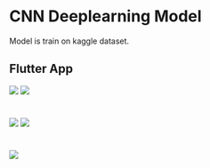 
# CNN Deeplearning Model 

Model is train on kaggle dataset. 

## Flutter App

![](https://github.com/utsavgupta460/CNN-Deep-Learning-Flutter-app/blob/master/Cat%20and%20dog%20CNN%20Deeplearning%20code%20and%20trained%20model/app%20pic%201.jpg)
![](https://github.com/utsavgupta460/CNN-Deep-Learning-Flutter-app/blob/master/Cat%20and%20dog%20CNN%20Deeplearning%20code%20and%20trained%20model/app%20pic%205.jpg)
#
![](https://github.com/utsavgupta460/CNN-Deep-Learning-Flutter-app/blob/master/Cat%20and%20dog%20CNN%20Deeplearning%20code%20and%20trained%20model/app%20pic%203.jpg)
![](https://github.com/utsavgupta460/CNN-Deep-Learning-Flutter-app/blob/master/Cat%20and%20dog%20CNN%20Deeplearning%20code%20and%20trained%20model/app%20pic%204.jpg)
#
![](https://github.com/utsavgupta460/CNN-Deep-Learning-Flutter-app/blob/master/Cat%20and%20dog%20CNN%20Deeplearning%20code%20and%20trained%20model/app%20pic%202.jpg)

